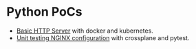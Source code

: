 # Python PoCs

- [Basic HTTP Server](./basicserver/README.md) with docker and kubernetes.
- [Unit testing NGINX configuration](./nginxtest/README.md) with crossplane and pytest.
